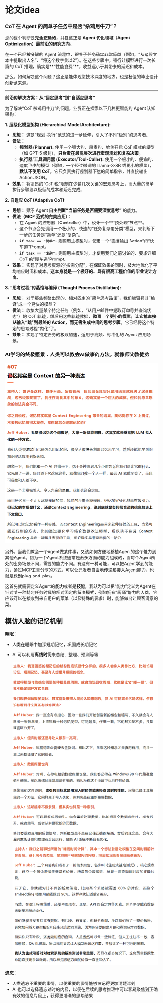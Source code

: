 # 论文idea



### CoT 在 Agent 的简单子任务中是否“杀鸡用牛刀”？

您的这个判断是**完全正确的**，并且这正是 **Agent 优化领域（Agent Optimization）最前沿的研究方向**。

在一个已经被分解的 Agent 流程中，很多子任务确实非常简单（例如，“从这段文本中提取出人名”、“将这个数字乘以2”）。在这些步骤中，强行让模型进行一次长篇的 CoT 推理，确实是**“性能浪费”**，收益远小于其带来的延迟和成本。

那么，如何解决这个问题？这正是能体现您技术深度的地方，也是极佳的毕业设计创新点来源。

---

**前沿的解决方案：从“固定思考”到“自适应思考”**

为了解决“CoT 杀鸡用牛刀”的问题，业界正在探索以下几种更智能的 Agent 认知架构：

**1. 层级化模型架构 (Hierarchical Model Architecture):**

- **思想：** 这是“规划-执行”范式的进一步延伸，引入了不同“级别”的思考者。
- **做法：**
  - **规划器 (Planner):** 使用一个强大的、昂贵的、始终开启 CoT 模式的模型（如 GPT-5 级别），**只负责在最高层次进行宏观规划和复杂决策**。
  - **执行器/工具调用器 (Executor/Tool-Caller):** 使用一个极小的、便宜的、速度飞快的模型（例如，一个经过微调的 Llama-3-8B 或更小的模型），**默认不使用 CoT**。它只负责执行规划器下达的简单指令，并直接输出 Action JSON。
- **效果：** 将高昂的“CoT 税”限制在少数几次关键的宏观思考上，而大量的简单执行步骤则以极低的成本和延迟完成。

**2. 自适应 CoT (Adaptive CoT):**

- **思想：** 赋予 Agent **自主判断“当前任务是否需要深度思考”** 的能力。
- **做法（MCP 范式的完美应用）：**
  - 在 Agent 的控制器（Controller）中，设计一个**“预处理”节点**。
  - 这个节点会先调用一个极小的、快速的“任务复杂度分类”模型，来判断下一步的任务是“简单”还是“复杂”。
  - **`if task == "简单":`** 则调用主模型时，使用一个“直接输出 Action”的“快车道”Prompt。
  - **`if task == "复杂":`** 则调用主模型时，才使用我们之前讨论的、要求详细 CoT 的“慢车道”Prompt。
- **效果：** 实现了对思考资源的“按需分配”，在保证效果的同时，极大地优化了平均响应时间和成本。**这本身就是一个极好的、具有很高工程价值的毕业设计方向。**

**3. “思考过程”的蒸馏与编译 (Thought Process Distillation):**

- **思想：** 对于那些频繁出现的、相对固定的“简单思考路径”，我们能否将其“编译”成一个更快的模型？
- **做法：** 收集大量某个特定任务（例如，“从用户邮件中提取订单号并查询状态”）的 CoT 轨迹，然后用这些轨迹数据，**微调一个更小的模型，让它能直接从输入“跳”到最终的 Action，而无需生成中间的思考步骤**。它已经将这个特定的思考过程“内化”了。
- **效果：** 实现了特定任务的极致加速，适用于高频、标准化的 Agent 应用场景。





### AI学习的终极愿景：人类可以教会AI做事的方法，就像师父教徒弟

<img src="../images/image-20250927114536951.png" alt="image-20250927114536951" style="zoom:67%;" />

另外，当我们教会一个Agent做某件事，又该如何方便地移植Agent的这个能力到其他Agent。因为一个Agent系统通常是由多方面的能力组成的，而每个Agent所处的业务场景不同，需要的能力不同。有没有一种可能，可以把Agent学到的能力，通过MCP工具分享的方式，可以让开发者自由地传递和接入Agent能力，也就是做到plug-and-play。

这首先就需要定义Agent的**能力**或者是**技能**，我认为可以把“能力”定义为Agent在针对某一种特定任务时候的相对固定的解决模式，例如拥有“厨师”能力的人类，它应该可以在接收到来自用户的菜单（以及特殊的要求）时，能够做出让顾客满意的菜。



## 模仿人脑的记忆机制

**睡眠**：

- 人类在睡眠中加深短期记忆，巩固成长期记忆

- AI 可以利用**离线时间**来总结、整理、预测等等

  <img src="../images/image-20250927121535196.png" alt="image-20250927121535196" style="zoom: 67%;" />

  <img src="../images/image-20250927121603625.png" alt="image-20250927121603625" style="zoom:67%;" />

**遗忘**：

- 人类遗忘不重要的事情，以便重要的事情能够被记得更加清楚深刻
- AI 也可以选择遗忘过时的内容，以便在后续的思考推理中可以容易聚焦到正确有效的信息片段上，获得更准确的思考结果